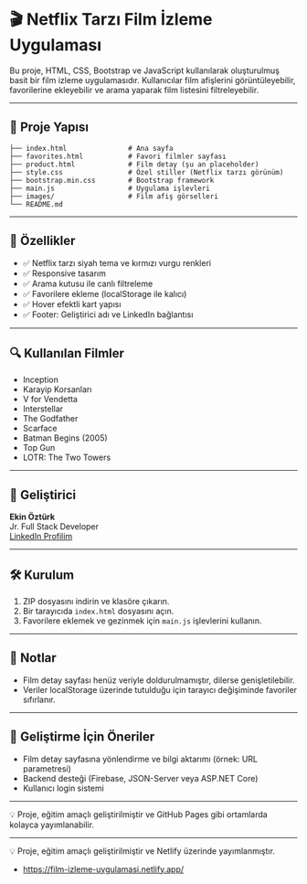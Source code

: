 # 🎬 Netflix Tarzı Film İzleme Uygulaması

Bu proje, HTML, CSS, Bootstrap ve JavaScript kullanılarak oluşturulmuş basit bir film izleme uygulamasıdır. Kullanıcılar film afişlerini görüntüleyebilir, favorilerine ekleyebilir ve arama yaparak film listesini filtreleyebilir.

---

## 📁 Proje Yapısı

```
├── index.html               # Ana sayfa
├── favorites.html           # Favori filmler sayfası
├── product.html             # Film detay (şu an placeholder)
├── style.css                # Özel stiller (Netflix tarzı görünüm)
├── bootstrap.min.css        # Bootstrap framework
├── main.js                  # Uygulama işlevleri
├── images/                  # Film afiş görselleri
└── README.md
```

---

## 🚀 Özellikler

- ✅ Netflix tarzı siyah tema ve kırmızı vurgu renkleri
- ✅ Responsive tasarım
- ✅ Arama kutusu ile canlı filtreleme
- ✅ Favorilere ekleme (localStorage ile kalıcı)
- ✅ Hover efektli kart yapısı
- ✅ Footer: Geliştirici adı ve LinkedIn bağlantısı

---

## 🔍 Kullanılan Filmler

- Inception
- Karayip Korsanları
- V for Vendetta
- Interstellar
- The Godfather
- Scarface
- Batman Begins (2005)
- Top Gun
- LOTR: The Two Towers

---

## 👤 Geliştirici

**Ekin Öztürk**  
Jr. Full Stack Developer  
[LinkedIn Profilim](https://www.linkedin.com/in/ekin-%C3%B6zt%C3%BCrk-a06659249/)

---

## 🛠️ Kurulum

1. ZIP dosyasını indirin ve klasöre çıkarın.
2. Bir tarayıcıda `index.html` dosyasını açın.
3. Favorilere eklemek ve gezinmek için `main.js` işlevlerini kullanın.

---

## 📌 Notlar

- Film detay sayfası henüz veriyle doldurulmamıştır, dilerse genişletilebilir.
- Veriler localStorage üzerinde tutulduğu için tarayıcı değişiminde favoriler sıfırlanır.

---

## 🧪 Geliştirme İçin Öneriler

- Film detay sayfasına yönlendirme ve bilgi aktarımı (örnek: URL parametresi)
- Backend desteği (Firebase, JSON-Server veya ASP.NET Core)
- Kullanıcı login sistemi

---

💡 Proje, eğitim amaçlı geliştirilmiştir ve GitHub Pages gibi ortamlarda kolayca yayımlanabilir.

---

💡 Proje, eğitim amaçlı geliştirilmiştir ve Netlify üzerinde yayımlanmıştır.

 - https://film-izleme-uygulamasi.netlify.app/
